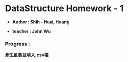 # DataStructure Homework - 1

- **Author : Shih - Huai, Huang**

- **teacher : John Wu**

### Progress :

**產生亂數並填入.csv檔**